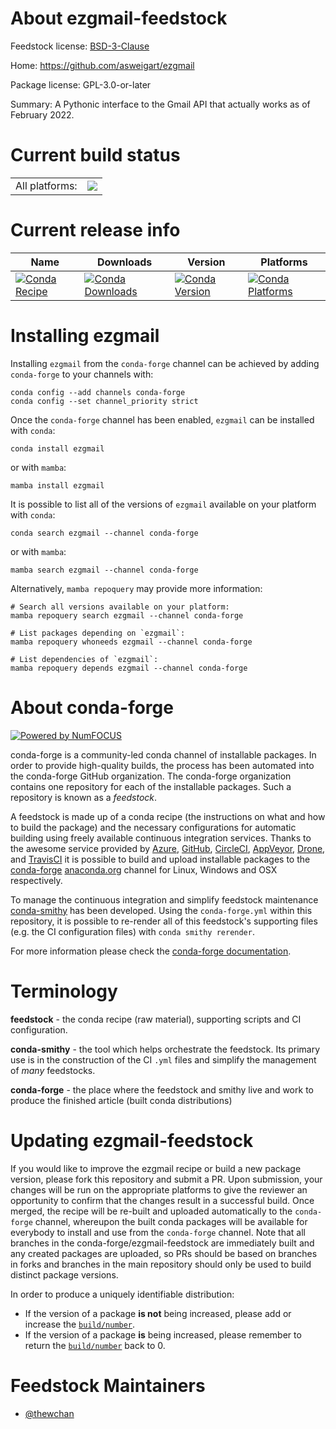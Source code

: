 About ezgmail-feedstock
=======================

Feedstock license: [BSD-3-Clause](https://github.com/conda-forge/ezgmail-feedstock/blob/main/LICENSE.txt)

Home: https://github.com/asweigart/ezgmail

Package license: GPL-3.0-or-later

Summary: A Pythonic interface to the Gmail API that actually works as of February 2022.

Current build status
====================


<table><tr><td>All platforms:</td>
    <td>
      <a href="https://dev.azure.com/conda-forge/feedstock-builds/_build/latest?definitionId=17207&branchName=main">
        <img src="https://dev.azure.com/conda-forge/feedstock-builds/_apis/build/status/ezgmail-feedstock?branchName=main">
      </a>
    </td>
  </tr>
</table>

Current release info
====================

| Name | Downloads | Version | Platforms |
| --- | --- | --- | --- |
| [![Conda Recipe](https://img.shields.io/badge/recipe-ezgmail-green.svg)](https://anaconda.org/conda-forge/ezgmail) | [![Conda Downloads](https://img.shields.io/conda/dn/conda-forge/ezgmail.svg)](https://anaconda.org/conda-forge/ezgmail) | [![Conda Version](https://img.shields.io/conda/vn/conda-forge/ezgmail.svg)](https://anaconda.org/conda-forge/ezgmail) | [![Conda Platforms](https://img.shields.io/conda/pn/conda-forge/ezgmail.svg)](https://anaconda.org/conda-forge/ezgmail) |

Installing ezgmail
==================

Installing `ezgmail` from the `conda-forge` channel can be achieved by adding `conda-forge` to your channels with:

```
conda config --add channels conda-forge
conda config --set channel_priority strict
```

Once the `conda-forge` channel has been enabled, `ezgmail` can be installed with `conda`:

```
conda install ezgmail
```

or with `mamba`:

```
mamba install ezgmail
```

It is possible to list all of the versions of `ezgmail` available on your platform with `conda`:

```
conda search ezgmail --channel conda-forge
```

or with `mamba`:

```
mamba search ezgmail --channel conda-forge
```

Alternatively, `mamba repoquery` may provide more information:

```
# Search all versions available on your platform:
mamba repoquery search ezgmail --channel conda-forge

# List packages depending on `ezgmail`:
mamba repoquery whoneeds ezgmail --channel conda-forge

# List dependencies of `ezgmail`:
mamba repoquery depends ezgmail --channel conda-forge
```


About conda-forge
=================

[![Powered by
NumFOCUS](https://img.shields.io/badge/powered%20by-NumFOCUS-orange.svg?style=flat&colorA=E1523D&colorB=007D8A)](https://numfocus.org)

conda-forge is a community-led conda channel of installable packages.
In order to provide high-quality builds, the process has been automated into the
conda-forge GitHub organization. The conda-forge organization contains one repository
for each of the installable packages. Such a repository is known as a *feedstock*.

A feedstock is made up of a conda recipe (the instructions on what and how to build
the package) and the necessary configurations for automatic building using freely
available continuous integration services. Thanks to the awesome service provided by
[Azure](https://azure.microsoft.com/en-us/services/devops/), [GitHub](https://github.com/),
[CircleCI](https://circleci.com/), [AppVeyor](https://www.appveyor.com/),
[Drone](https://cloud.drone.io/welcome), and [TravisCI](https://travis-ci.com/)
it is possible to build and upload installable packages to the
[conda-forge](https://anaconda.org/conda-forge) [anaconda.org](https://anaconda.org/)
channel for Linux, Windows and OSX respectively.

To manage the continuous integration and simplify feedstock maintenance
[conda-smithy](https://github.com/conda-forge/conda-smithy) has been developed.
Using the ``conda-forge.yml`` within this repository, it is possible to re-render all of
this feedstock's supporting files (e.g. the CI configuration files) with ``conda smithy rerender``.

For more information please check the [conda-forge documentation](https://conda-forge.org/docs/).

Terminology
===========

**feedstock** - the conda recipe (raw material), supporting scripts and CI configuration.

**conda-smithy** - the tool which helps orchestrate the feedstock.
                   Its primary use is in the construction of the CI ``.yml`` files
                   and simplify the management of *many* feedstocks.

**conda-forge** - the place where the feedstock and smithy live and work to
                  produce the finished article (built conda distributions)


Updating ezgmail-feedstock
==========================

If you would like to improve the ezgmail recipe or build a new
package version, please fork this repository and submit a PR. Upon submission,
your changes will be run on the appropriate platforms to give the reviewer an
opportunity to confirm that the changes result in a successful build. Once
merged, the recipe will be re-built and uploaded automatically to the
`conda-forge` channel, whereupon the built conda packages will be available for
everybody to install and use from the `conda-forge` channel.
Note that all branches in the conda-forge/ezgmail-feedstock are
immediately built and any created packages are uploaded, so PRs should be based
on branches in forks and branches in the main repository should only be used to
build distinct package versions.

In order to produce a uniquely identifiable distribution:
 * If the version of a package **is not** being increased, please add or increase
   the [``build/number``](https://docs.conda.io/projects/conda-build/en/latest/resources/define-metadata.html#build-number-and-string).
 * If the version of a package **is** being increased, please remember to return
   the [``build/number``](https://docs.conda.io/projects/conda-build/en/latest/resources/define-metadata.html#build-number-and-string)
   back to 0.

Feedstock Maintainers
=====================

* [@thewchan](https://github.com/thewchan/)


